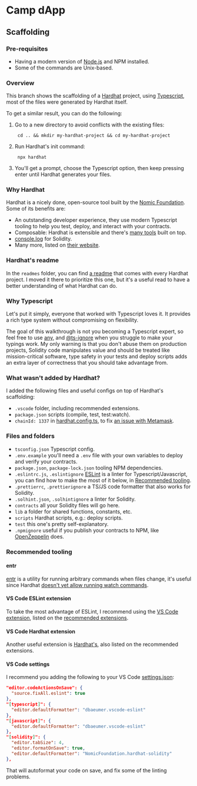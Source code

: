 # Camp dApp

## Scaffolding

### Pre-requisites

* Having a modern version of [Node.js](https://nodejs.org/en) and NPM installed.
* Some of the commands are Unix-based.

### Overview

This branch shows the scaffolding of a [Hardhat](https://hardhat.org/) project, using [Typescript](https://www.typescriptlang.org/), most of the files were generated by Hardhat itself.

To get a similar result, you can do the following:

1) Go to a new directory to avoid conflicts with the existing files:

        cd .. && mkdir my-hardhat-project && cd my-hardhat-project

1) Run Hardhat's init command:

        npx hardhat

1) You'll get a prompt, choose the Typescript option, then keep pressing enter until Hardhat generates your files.

### Why Hardhat

Hardhat is a nicely done, open-source tool built by the [Nomic Foundation](https://nomic.foundation/).
Some of its benefits are:

* An outstanding developer experience, they use modern Typescript tooling to help you test, deploy, and interact with your contracts.
* Composable: Hardhat is extensible and there's [many tools](https://hardhat.org/plugins/) built on top.
* [console.log](https://hardhat.org/hardhat-network/#console-log) for Solidity.
* Many more, listed on [their website](https://hardhat.org/).

### Hardhat's readme

In the `readmes` folder, you can find [a readme](readmes/hardhat.md) that comes with every Hardhat project. I moved it there to prioritize this one, but it's a useful read to have a better understanding of what Hardhat can do.

### Why Typescript

Let's put it simply, everyone that worked with Typescript loves it. It provides a rich type system without compromising on flexibility.

The goal of this walkthrough is not you becoming a Typescript expert, so feel free to use [any](https://www.typescriptlang.org/docs/handbook/basic-types.html#any), and [@ts-ignore](https://www.typescriptlang.org/docs/handbook/release-notes/typescript-2-6.html#suppress-errors-in-ts-files-using--ts-ignore-comments) when you struggle to make your typings work. My only warning is that you don't abuse them on production projects, Solidity code manipulates value and should be treated like mission-critical software, type safety in your tests and deploy scripts adds an extra layer of correctness that you should take advantage from.

### What wasn't added by Hardhat?

I added the following files and useful configs on top of Hardhat's scaffolding:

* `.vscode` folder, including recommended extensions.
* `package.json` scripts (compile, test, test:watch).
* `chainId: 1337` in [hardhat.config.ts](hardhat.config.ts), to fix [an issue with Metamask](https://hardhat.org/metamask-issue.html).

### Files and folders

* `tsconfig.json` Typescript config.
* `.env.example` you'll need a `.env` file with your own variables to deploy and verify your contracts.
* `package.json`, `package-lock.json` tooling NPM dependencies.
* `.eslintrc.js`, `.eslintignore` [ESLint](https://eslint.org/) is a linter for Typescript/Javascript, you can find how to make the most of it below, in [Recommended tooling](#recommended-tooling).
* `.prettierrc`, `.prettierignore` a TS/JS code formatter that also works for Solidity.
* `.solhint.json`, `.solhintignore` a linter for Solidity.
* `contracts` all your Solidity files will go here.
* `lib` a folder for shared functions, constants, etc.
* `scripts` Hardhat scripts, e.g.: deploy scripts.
* `test` this one's pretty self-explanatory.
* `.npmignore` useful if you publish your contracts to NPM, like [OpenZeppelin](https://www.npmjs.com/package/@openzeppelin/contracts) does.

### Recommended tooling

#### entr

[entr](https://github.com/eradman/entr) is a utility for running arbitrary commands when files change, it's useful since Hardhat [doesn't yet allow running watch commands](https://github.com/NomicFoundation/hardhat/issues/891).

#### VS Code ESLint extension

To take the most advantage of ESLint, I recommend using the [VS Code extension](https://marketplace.visualstudio.com/items?itemName=dbaeumer.vscode-eslint), listed on the [recommended extensions](.vscode/extensions.json).

#### VS Code Hardhat extension

Another useful extension is [Hardhat's](https://marketplace.visualstudio.com/items?itemName=NomicFoundation.hardhat-solidity), also listed on the recommended extensions.

#### VS Code settings

I recommend you adding the following to your VS Code [settings.json](https://code.visualstudio.com/docs/getstarted/settings#_settingsjson):

```json
"editor.codeActionsOnSave": {
  "source.fixAll.eslint": true
},
"[typescript]": {
  "editor.defaultFormatter": "dbaeumer.vscode-eslint"
},
"[javascript]": {
  "editor.defaultFormatter": "dbaeumer.vscode-eslint"
},
"[solidity]": {
  "editor.tabSize": 4,
  "editor.formatOnSave": true,
  "editor.defaultFormatter": "NomicFoundation.hardhat-solidity"
},
```

That will autoformat your code on save, and fix some of the linting problems.
